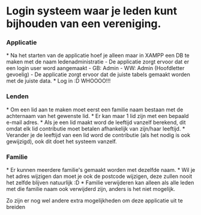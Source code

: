
<h1>Login systeem waar je leden kunt bijhouden van een vereniging. </h1> 

<h3>Applicatie</h3>
* Na het starten van de applicatie hoef je alleen maar in XAMPP een DB te maken met de naam ledenadministratie
      - De applicatie zorgt ervoor dat er een login user word aangemaakt
              - GB: Admin
              - WW: Admin (Hoofdletter gevoelig)
      - De applicatie zorgt ervoor dat de juiste tabels gemaakt worden met de juiste data.
* Log in :D WHOOOO!!!

<h3>Lenden</h3>
* Om een lid aan te maken moet eerst een familie naam bestaan met de achternaam van het gewenste lid.
* Er kan maar 1 lid zijn met een bepaald e-mail adres.
* Als je een lid maakt word de leeftijd vanzelf berekend, dit omdat elk lid contributie moet betalen afhankelijk van zijn/haar leeftijd.
* Verander je de leeftijd van een lid word de contributie (als het nodig is ook gewijzigd), ook dit doet het systeem vanzelf.

<h3>Familie</h3>
* Er kunnen meerdere familie's gemaakt worden met dezelfde naam. 
* Wil je het adres wijzigen dan moet je ook de postcode wijzigen, deze zullen nooit het zelfde blijven natuurlijk :D
* Familie verwijderen kan alleen als alle leden met die familie naam ook verwijderd zijn, anders is het niet mogelijk. 


Zo zijn er nog wel andere extra mogelijkheden om deze applicatie uit te breiden
